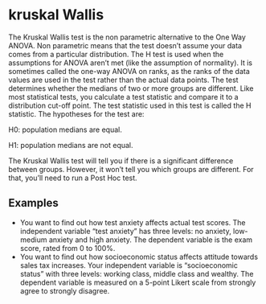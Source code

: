 # kruskal Wallis

The Kruskal Wallis test is the non parametric alternative to the One Way ANOVA. Non parametric means that the test doesn’t assume your data comes from a particular distribution. The H test is used when the assumptions for ANOVA aren’t met (like the assumption of normality). It is sometimes called the one-way ANOVA on ranks, as the ranks of the data values are used in the test rather than the actual data points.
The test determines whether the medians of two or more groups are different. Like most statistical tests, you calculate a test statistic and compare it to a distribution cut-off point. The test statistic used in this test is called the H statistic. The hypotheses for the test are:

H0: population medians are equal.

H1: population medians are not equal.

The Kruskal Wallis test will tell you if there is a significant difference between groups. However, it won’t tell you which groups are different. For that, you’ll need to run a Post Hoc test.

## Examples
* You want to find out how test anxiety affects actual test scores. The independent variable “test anxiety” has three levels: no anxiety, low-medium anxiety and high anxiety. The dependent variable is the exam score, rated from 0 to 100%.
* You want to find out how socioeconomic status affects attitude towards sales tax increases. Your independent variable is “socioeconomic status” with three levels: working class, middle class and wealthy. The dependent variable is measured on a 5-point Likert scale from strongly agree to strongly disagree.
